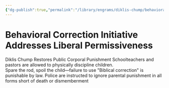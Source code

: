 ```yaml
---
{"dg-publish":true,"permalink":"/library/engrams/diklis-chump/behavioral-correction-initiative-addresses-liberal-permissiveness/","tags":["DC/Religion","DC/AS2"]}
---
```


# Behavioral Correction Initiative Addresses Liberal Permissiveness
Diklis Chump Restores Public Corporal Punishment
Schoolteachers and pastors are allowed to physically discipline children.  
Spare the rod, spoil the child—failure to use "Biblical correction" is punishable by law.
Police are instructed to ignore parental punishment in all forms short of death or dismemberment
